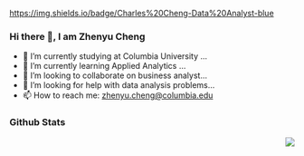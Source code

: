 https://img.shields.io/badge/Charles%20Cheng-Data%20Analyst-blue
### Hi there 👋, I am Zhenyu Cheng

<!--
**charlcheng/charlcheng** is a ✨ _special_ ✨ repository because its `README.md` (this file) appears on your GitHub profile.

Here are some ideas to get you started:
-->

- 🔭 I’m currently studying at Columbia University ...
- 🌱 I’m currently learning Applied Analytics ...
- 👯 I’m looking to collaborate on business analyst...
- 🤔 I’m looking for help with data analysis problems...
- 📫 How to reach me: zhenyu.cheng@columbia.edu

### Github Stats

<img align="right" src="https://github-readme-stats.vercel.app/api?username=charlcheng&show_icons=true&icon_color=CE1D2D&text_color=718096&bg_color=ffffff&hide_title=true" />

